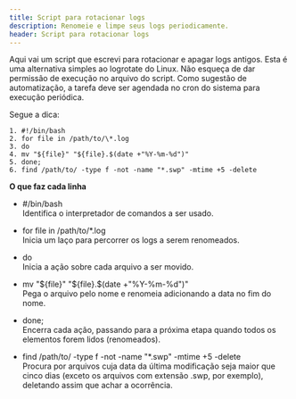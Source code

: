 ```yaml
---
title: Script para rotacionar logs
description: Renomeie e limpe seus logs periodicamente.
header: Script para rotacionar logs
---
```


Aqui vai um script que escrevi para rotacionar e apagar logs antigos. Esta é uma alternativa simples ao logrotate do Linux.
Não esqueça de dar permissão de execução no arquivo do script.
Como sugestão de automatização, a tarefa deve ser agendada no cron do sistema para execução periódica.

Segue a dica:

```console
1. #!/bin/bash  
2. for file in /path/to/\*.log  
3. do  
4. mv "${file}" "${file}.$(date +"%Y-%m-%d")"  
5. done;  
6. find /path/to/ -type f -not -name "*.swp" -mtime +5 -delete
```

**O que faz cada linha**

- \#/bin/bash  
Identifica o interpretador de comandos a ser usado.

- for file in /path/to/*.log  
Inicia um laço para percorrer os logs a serem renomeados.

- do  
Inicia a ação sobre cada arquivo a ser movido.

- mv "${file}" "${file}.$(date +"%Y-%m-%d")"  
Pega o arquivo pelo nome e renomeia adicionando a data no fim do nome.

- done;  
Encerra cada ação, passando para a próxima etapa quando todos os elementos forem lidos (renomeados).

- find /path/to/ -type f -not -name "*.swp" -mtime +5 -delete  
Procura por arquivos cuja data da última modificação seja maior que cinco dias (exceto os arquivos com extensão .swp, por exemplo), deletando assim que achar a ocorrência.
